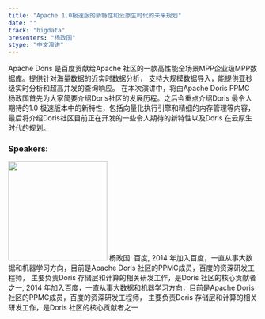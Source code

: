 ```yaml
---
title: "Apache 1.0极速版的新特性和云原生时代的未来规划"
date: "" 
track: "bigdata"
presenters: "杨政国"
stype: "中文演讲"
---
```

Apache Doris 是百度贡献给Apache 社区的一款高性能全场景MPP企业级MPP数据库。提供针对海量数据的近实时数据分析， 支持大规模数据导入，能提供亚秒级实时分析和超高并发的查询响应。
在本次演讲中，将由Apache Doris PPMC 杨政国首先为大家简要介绍Doris社区的发展历程。之后会重点介绍Doris 最令人期待的1.0 极速版本中的新特性，包括向量化执行引擎和精细的内存管理等内容，最后将介绍Doris社区目前正在开发的一些令人期待的新特性以及Doris 在云原生时代的规划。
 ### Speakers: 
 <img src="images/speaker/1039.png" width="200" />
 杨政国: 百度, 2014 年加入百度，一直从事大数据和机器学习方向，目前是Apache Doris 社区的PPMC成员，百度的资深研发工程师， 主要负责Doris 存储层和计算的相关研发工作，是Doris 社区的核心贡献者之一, 2014 年加入百度，一直从事大数据和机器学习方向，目前是Apache Doris 社区的PPMC成员，百度的资深研发工程师， 主要负责Doris 存储层和计算的相关研发工作，是Doris 社区的核心贡献者之一
 